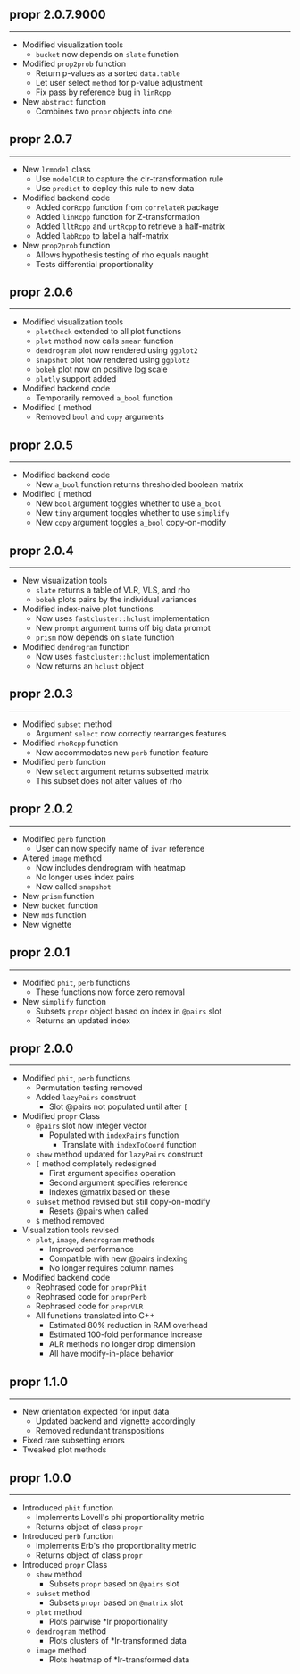 ## propr 2.0.7.9000
---------------------
* Modified visualization tools
  * `bucket` now depends on `slate` function
* Modified `prop2prob` function
  * Return p-values as a sorted `data.table`
  * Let user select `method` for p-value adjustment
  * Fix pass by reference bug in `linRcpp`
* New `abstract` function
  * Combines two `propr` objects into one

## propr 2.0.7
---------------------
* New `lrmodel` class
  * Use `modelCLR` to capture the clr-transformation rule
  * Use `predict` to deploy this rule to new data
* Modified backend code
  * Added `corRcpp` function from `correlateR` package
  * Added `linRcpp` function for Z-transformation
  * Added `lltRcpp` and `urtRcpp` to retrieve a half-matrix
  * Added `labRcpp` to label a half-matrix
* New `prop2prob` function
  * Allows hypothesis testing of rho equals naught
  * Tests differential proportionality

## propr 2.0.6
---------------------
* Modified visualization tools
  * `plotCheck` extended to all plot functions
  * `plot` method now calls `smear` function
  * `dendrogram` plot now rendered using `ggplot2`
  * `snapshot` plot now rendered using `ggplot2`
  * `bokeh` plot now on positive log scale
  * `plotly` support added
* Modified backend code
  * Temporarily removed `a_bool` function
* Modified `[` method
  * Removed `bool` and `copy` arguments

## propr 2.0.5
---------------------
* Modified backend code
  * New `a_bool` function returns thresholded boolean matrix
* Modified `[` method
  * New `bool` argument toggles whether to use `a_bool`
  * New `tiny` argument toggles whether to use `simplify`
  * New `copy` argument toggles `a_bool` copy-on-modify

## propr 2.0.4
---------------------
* New visualization tools
  * `slate` returns a table of VLR, VLS, and rho
  * `bokeh` plots pairs by the individual variances
* Modified index-naive plot functions
  * Now uses `fastcluster::hclust` implementation
  * New `prompt` argument turns off big data prompt
  * `prism` now depends on `slate` function
* Modified `dendrogram` function
  * Now uses `fastcluster::hclust` implementation
  * Now returns an `hclust` object

## propr 2.0.3
---------------------
* Modified `subset` method
  * Argument `select` now correctly rearranges features
* Modified `rhoRcpp` function
  * Now accommodates new `perb` function feature
* Modified `perb` function
  * New `select` argument returns subsetted matrix
  * This subset does not alter values of rho

## propr 2.0.2
---------------------
* Modified `perb` function
  * User can now specify name of `ivar` reference
* Altered `image` method
  * Now includes dendrogram with heatmap
  * No longer uses index pairs
  * Now called `snapshot`
* New `prism` function
* New `bucket` function
* New `mds` function
* New vignette

## propr 2.0.1
---------------------
* Modified `phit`, `perb` functions
  * These functions now force zero removal
* New `simplify` function
  * Subsets `propr` object based on index in `@pairs` slot
  * Returns an updated index

## propr 2.0.0
---------------------
* Modified `phit`, `perb` functions
  * Permutation testing removed
  * Added `lazyPairs` construct
    * Slot @pairs not populated until after `[`
* Modified `propr` Class
  * `@pairs` slot now integer vector
    * Populated with `indexPairs` function
      * Translate with `indexToCoord` function
  * `show` method updated for `lazyPairs` construct
  * `[` method completely redesigned
    * First argument specifies operation
    * Second argument specifies reference
    * Indexes @matrix based on these
  * `subset` method revised but still copy-on-modify
    * Resets @pairs when called
  * `$` method removed
* Visualization tools revised
  * `plot`, `image`, `dendrogram` methods
    * Improved performance
    * Compatible with new @pairs indexing
    * No longer requires column names
* Modified backend code
  * Rephrased code for `proprPhit`
  * Rephrased code for `proprPerb`
  * Rephrased code for `proprVLR`
  * All functions translated into C++
    * Estimated 80% reduction in RAM overhead
    * Estimated 100-fold performance increase
    * ALR methods no longer drop dimension
    * All have modify-in-place behavior

## propr 1.1.0
---------------------
* New orientation expected for input data
  * Updated backend and vignette accordingly
  * Removed redundant transpositions
* Fixed rare subsetting errors
* Tweaked plot methods

## propr 1.0.0
---------------------
* Introduced `phit` function
  * Implements Lovell's phi proportionality metric
  * Returns object of class `propr`
* Introduced `perb` function
  * Implements Erb's rho proportionality metric
  * Returns object of class `propr`
* Introduced `propr` Class
  * `show` method
    * Subsets `propr` based on `@pairs` slot
  * `subset` method
    * Subsets `propr` based on `@matrix` slot
  * `plot` method
    * Plots pairwise *lr proportionality
  * `dendrogram` method
    * Plots clusters of *lr-transformed data
  * `image` method
    * Plots heatmap of *lr-transformed data
